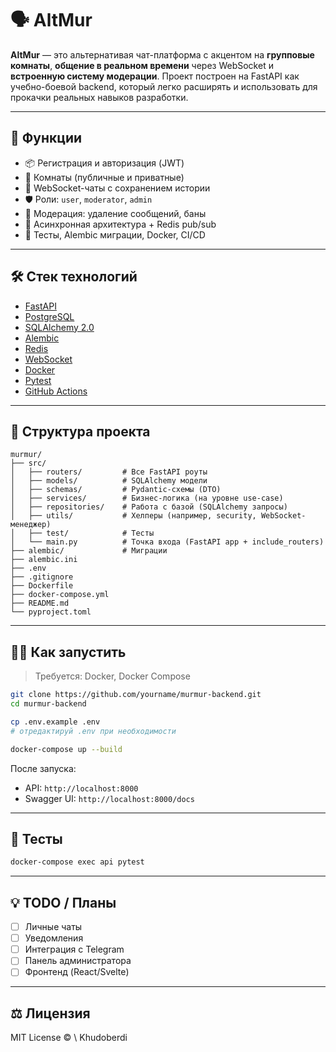 # 🗣️ AltMur

**AltMur** — это альтернативая чат-платформа с акцентом на **групповые комнаты**, **общение в реальном времени** через WebSocket и **встроенную систему модерации**. Проект построен на FastAPI как учебно-боевой backend, который легко расширять и использовать для прокачки реальных навыков разработки.

---

## 🚀 Функции

- 📦 Регистрация и авторизация (JWT)
- 💬 Комнаты (публичные и приватные)
- 🧵 WebSocket-чаты с сохранением истории
- 🛡️ Роли: `user`, `moderator`, `admin`
- 🧹 Модерация: удаление сообщений, баны
- 🧠 Асинхронная архитектура + Redis pub/sub
- 🧪 Тесты, Alembic миграции, Docker, CI/CD

---

## 🛠️ Стек технологий

- [FastAPI](https://fastapi.tiangolo.com/)
- [PostgreSQL](https://www.postgresql.org/)
- [SQLAlchemy 2.0](https://docs.sqlalchemy.org/)
- [Alembic](https://alembic.sqlalchemy.org/)
- [Redis](https://redis.io/)
- [WebSocket](https://fastapi.tiangolo.com/advanced/websockets/)
- [Docker](https://www.docker.com/)
- [Pytest](https://docs.pytest.org/)
- [GitHub Actions](https://github.com/features/actions)

---

## 📂 Структура проекта

```
murmur/
├── src/
│   ├── routers/         # Все FastAPI роуты
│   ├── models/          # SQLAlchemy модели
│   ├── schemas/         # Pydantic-схемы (DTO)
│   ├── services/        # Бизнес-логика (на уровне use-case)
│   ├── repositories/    # Работа с базой (SQLAlchemy запросы)
│   ├── utils/           # Хелперы (например, security, WebSocket-менеджер)
│   ├── test/            # Тесты
│   └── main.py          # Точка входа (FastAPI app + include_routers)
├── alembic/             # Миграции
├── alembic.ini
├── .env
├── .gitignore
├── Dockerfile
├── docker-compose.yml
├── README.md
└── pyproject.toml

````

---

## 🧑‍💻 Как запустить

> Требуется: Docker, Docker Compose

```bash
git clone https://github.com/yourname/murmur-backend.git
cd murmur-backend

cp .env.example .env
# отредактируй .env при необходимости

docker-compose up --build
````

После запуска:

* API: `http://localhost:8000`
* Swagger UI: `http://localhost:8000/docs`

---

## 🧪 Тесты

```bash
docker-compose exec api pytest
```

---

## 💡 TODO / Планы

* [ ] Личные чаты
* [ ] Уведомления
* [ ] Интеграция с Telegram
* [ ] Панель администратора
* [ ] Фронтенд (React/Svelte)

---

## ⚖️ Лицензия

MIT License © \ Khudoberdi